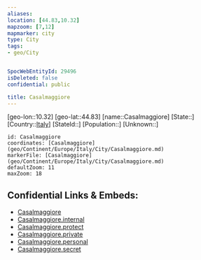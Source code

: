 ```yaml
---
aliases: 
location: [44.83,10.32]
mapzoom: [7,12] 
mapmarker: city 
type: City
tags:
- geo/City


SpocWebEntityId: 29496
isDeleted: false
confidential: public

title: Casalmaggiore
---
```

[geo-lon::10.32]
[geo-lat::44.83]
[name::Casalmaggiore]
[State::]
[Country::[Italy](geo/Continent/Europe/Italy.md)]
[StateId::]
[Population::]
[Unknown::]


```leaflet
id: Casalmaggiore
coordinates: [Casalmaggiore](geo/Continent/Europe/Italy/City/Casalmaggiore.md)
markerFile: [Casalmaggiore](geo/Continent/Europe/Italy/City/Casalmaggiore.md)
defaultZoom: 11 
maxZoom: 18
```


## Confidential Links & Embeds: 
- [Casalmaggiore](../../../../../../_public/geo/Continent/Europe/Italy/City/Casalmaggiore.md) 
- [Casalmaggiore.internal](../../../../../../_internal/geo/Continent/Europe/Italy/City/Casalmaggiore.internal.md) 
- [Casalmaggiore.protect](../../../../../../_protect/geo/Continent/Europe/Italy/City/Casalmaggiore.protect.md) 
- [Casalmaggiore.private](../../../../../../_private/geo/Continent/Europe/Italy/City/Casalmaggiore.private.md) 
- [Casalmaggiore.personal](../../../../../../_personal/geo/Continent/Europe/Italy/City/Casalmaggiore.personal.md) 
- [Casalmaggiore.secret](../../../../../../_secret/geo/Continent/Europe/Italy/City/Casalmaggiore.secret.md) 

